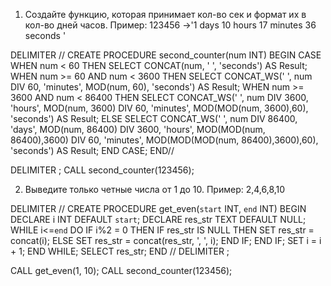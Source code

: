 1. Создайте функцию, которая принимает кол-во сек и формат их в кол-во дней часов.
   Пример: 123456 ->'1 days 10 hours 17 minutes 36 seconds '

DELIMITER //
CREATE PROCEDURE second_counter(num INT)
BEGIN
	CASE
		WHEN num < 60 THEN
			SELECT CONCAT(num, ' ', 'seconds') AS Result;
        WHEN num >= 60 AND num < 3600 THEN
			SELECT CONCAT_WS(' ', num DIV 60, 'minutes', MOD(num, 60), 'seconds') AS Result;
        WHEN num >= 3600 AND num < 86400 THEN
			SELECT CONCAT_WS(' ', num DIV 3600, 'hours', MOD(num, 3600) DIV 60, 'minutes', MOD(MOD(num, 3600),60), 'seconds') AS Result;
        ELSE
			SELECT CONCAT_WS(' ', num DIV 86400, 'days', MOD(num, 86400) DIV 3600, 'hours', MOD(MOD(num, 86400),3600) DIV 60, 'minutes',
                             MOD(MOD(MOD(num, 86400),3600),60), 'seconds') AS Result;
    END CASE;
END//

DELIMITER ;
CALL second_counter(123456);  

2. Выведите только четные числа от 1 до 10. Пример: 2,4,6,8,10 

DELIMITER //
CREATE PROCEDURE get_even(`start` INT, `end` INT)
BEGIN
	DECLARE i INT DEFAULT `start`;
    DECLARE res_str TEXT DEFAULT NULL;
    WHILE  i<=`end` DO
        IF i%2 = 0 THEN
			IF res_str IS NULL THEN
				SET res_str = concat(i);
			ELSE
				SET res_str = concat(res_str, ', ', i);
			END IF;
		END IF;
        SET i = i + 1;
    END WHILE;
	SELECT res_str;
END //
DELIMITER ;

CALL get_even(1, 10);
CALL second_counter(123456);  

